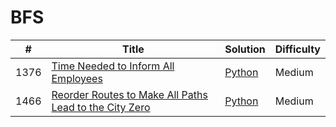 # BFS

|#|Title|Solution|Difficulty|
|---|-----|--------|----------|
|1376|[Time Needed to Inform All Employees](https://leetcode.com/problems/time-needed-to-inform-all-employees/)|[Python](../algorithms/1376.%20Time%20Needed%20to%20Inform%20All%20Employees.md)|Medium|
|1466|[Reorder Routes to Make All Paths Lead to the City Zero](https://leetcode.com/problems/reorder-routes-to-make-all-paths-lead-to-the-city-zero/)|[Python](../algorithms/466.%20Reorder%20Routes%20to%20Make%20All%20Paths%20Lead%20to%20the%20City%20Zero.md)|Medium|
